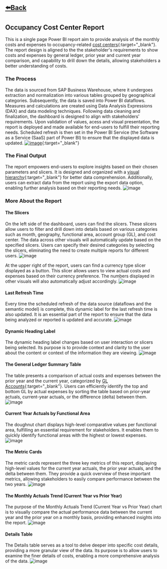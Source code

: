 ## [⬅️Back](./)

## Occupancy Cost Center Report

This is a single page Power BI report aim to provide analysis of the monthly costs and expenses to occupancy-related [cost centers](https://www.investopedia.com/terms/c/cost-center.asp){:target="_blank"}. The report design is aligned to the the stakeholder's requirements to show costs and expenses by general ledger, prior year and current year comparison, and capability to drill down the details, allowing stakeholders a better understanding of costs.

### The Process

The data is sourced from SAP Business Warehouse, where it undergoes extraction and normalization into various tables grouped by geographical categories. Subsequently, the data is saved into Power BI dataflows. Measures and calculations are created using Data Analysis Expressions (DAX) and data modeling techniques. Following data cleaning and finalization, the dashboard is designed to align with stakeholders' requirements. Upon validation of values, acess and visual presentation, the report is deployed and made available for end-users to fulfill their reporting needs. Scheduled refresh is then set in the Power BI Service (the Software as a Service (SaaS) part of Power BI) to ensure that the displayed data is updated.
[![image](https://github.com/greatcyan/cyrus-baruc-data-analytics-portfolio/assets/95137493/182f57a4-6fe6-4aab-a8ef-b3cd32206dfc)](https://github-production-user-asset-6210df.s3.amazonaws.com/95137493/322397847-182f57a4-6fe6-4aab-a8ef-b3cd32206dfc.png?X-Amz-Algorithm=AWS4-HMAC-SHA256&X-Amz-Credential=AKIAVCODYLSA53PQK4ZA%2F20240421%2Fus-east-1%2Fs3%2Faws4_request&X-Amz-Date=20240421T161331Z&X-Amz-Expires=300&X-Amz-Signature=b66dc59fe44ca1f51faef1e58739c566714c30cf293c4d0ecf18f600a4c4b18c&X-Amz-SignedHeaders=host&actor_id=95137493&key_id=0&repo_id=784062548){:target="_blank"}

### The Final Output
The report empowers end-users to explore insights based on their chosen parameters and slicers. It is designed and organized with a [visual hierarchy](https://www.interaction-design.org/literature/topics/visual-hierarchy){:target="_blank"} for better data comprehension. Additionally, users can extract data from the report using the export data option, enabling further analysis based on their reporting needs. 
![image](https://github.com/greatcyan/cyrus-baruc-data-analytics-portfolio/assets/95137493/8cd98ece-bc3a-4629-995c-999198e475d6)

### More About the Report
#### The Slicers
On the left side of the dashboard, users can find the slicers. These slicers allow users to filter and drill down into details based on various categories such as month, geography, functional area, account group (GL), and cost center. The data across other visuals will automatically update based on the specified slicers. Users can specify their desired categories by selecting the slicers, eliminating the need to create multiple reports for different users.
![image](https://github.com/greatcyan/cyrus-baruc-data-analytics-portfolio/assets/95137493/043430c1-20ab-4066-8905-735aaacb6119)

At the upper right of the report, users can find a currency type slicer displayed as a button. This slicer allows users to view actual costs and expenses based on their currency preference. The numbers displayed in other visuals will also automatically adjust accordingly. 
![image](https://github.com/greatcyan/cyrus-baruc-data-analytics-portfolio/assets/95137493/29c5c61f-0d1d-4d78-9071-8111546cd7e7)

#### Last Refresh Time
Every time the scheduled refresh of the data source (dataflows and the semantic model) is complete, this dynamic label for the last refresh time is also updated. It is an essential part of the report to ensure that the data being analyzed or reported is updated and accurate.
![image](https://github.com/greatcyan/cyrus-baruc-data-analytics-portfolio/assets/95137493/75643cbf-33be-4ddd-bc89-f7b9577be9ab)

#### Dynamic Heading Label
The dynamic heading label changes based on user interaction or slicers being selected. Its purpose is to provide context and clarity to the user about the content or context of the information they are viewing. 
![image](https://github.com/greatcyan/cyrus-baruc-data-analytics-portfolio/assets/95137493/a5ea567b-c699-4499-bae8-e89c2740f6a8)


#### The General Ledger Summary Table
The table presents a comparison of actual costs and expenses between the prior year and the current year, categorized by [GL Accounts](https://www.investopedia.com/terms/g/generalledger.asp){:target="_blank"}. Users can efficiently identify the top and bottom GL by actual expenses by sorting the table based on prior-year actuals, current-year actuals, or the difference (delta) between them.
![image](https://github.com/greatcyan/cyrus-baruc-data-analytics-portfolio/assets/95137493/a9ca948f-9474-4298-856b-8c6d2385c9d4)

#### Current Year Actuals by Functional Area
The doughnut chart displays high-level comparative values per functional area, fulfilling an essential requirement for stakeholders. It enables them to quickly identify functional areas with the highest or lowest expenses.
![image](https://github.com/greatcyan/cyrus-baruc-data-analytics-portfolio/assets/95137493/3eb22b62-6b46-4d83-961b-4897c5643500)

#### The Metric Cards
The metric cards represent the three key metrics of this report, displaying high-level values for the current year actuals, the prior year actuals, and the delta between them. They provide a quick overview of these important metrics, allowing stakeholders to easily compare performance between the two years.
![image](https://github.com/greatcyan/cyrus-baruc-data-analytics-portfolio/assets/95137493/1e558981-a2d3-4ce4-8401-0039e1896f47)

#### The Monthly Actuals Trend (Current Year vs Prior Year)
The purpose of the Monthly Actuals Trend (Current Year vs Prior Year) chart is to visually compare the actual performance data between the current year and the prior year on a monthly basis, providing enhanced insights into the report.
![image](https://github.com/greatcyan/cyrus-baruc-data-analytics-portfolio/assets/95137493/9f8f9f13-bac4-483e-9374-a72f3c976b43)

#### Details Table
The Details table serves as a tool to delve deeper into specific cost details, providing a more granular view of the data. Its purpose is to allow users to examine the finer details of costs, enabling a more comprehensive analysis of the data.
![image](https://github.com/greatcyan/cyrus-baruc-data-analytics-portfolio/assets/95137493/26cb6c7d-307b-4913-a8d8-05c83edc2694)




